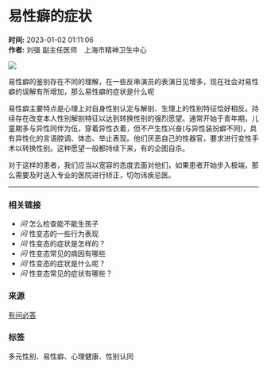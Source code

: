 # 易性癖的症状

**时间:** 2023-01-02 01:11:06  
**作者:** 刘强 副主任医师　上海市精神卫生中心  

![](//u1.120askimages.com/6/7/1/94807176)

易性癖的鉴别存在不同的理解，在一些反串演员的表演日见增多，现在社会对易性癖的误解有所增加，那么易性癖的症状是什么呢

易性癖主要特点是心理上对自身性别认定与解剖、生理上的性别特征恰好相反。持续存在改变本人性别解剖特征以达到转换性别的强烈愿望。通常开始于青年期，儿童期多与异性同伴为伍，穿着异性衣着，但不产生性兴奋(与异性装扮癖不同)，具有异性化的言语腔调、体态、举止表现。他们厌恶自己的性器官，要求进行变性手术以转换性别。这种愿望一般都持续下来，有的企图自杀。

对于这样的患者，我们应当以宽容的态度去面对他们，如果患者开始步入极端，那么需要及时送入专业的医院进行矫正，切勿讳疾忌医。

---

### 相关链接

- _问_ 怎么检查能不能生孩子
- _问_ 性变态的一些行为表现
- _问_ 性变态的症状是怎样的？
- _问_ 性变态常见的病因有哪些
- _问_ 性变态的症状是什么呢？
- _问_ 性变态常见的症状有哪些？

### 来源
[有问必答](http://m.120ask.com/)  

### 标签
多元性别、易性癖、心理健康、性别认同
<!-- tcd_original_link http://m.120ask.com/jibing/xingbiantai/123217.html -->
